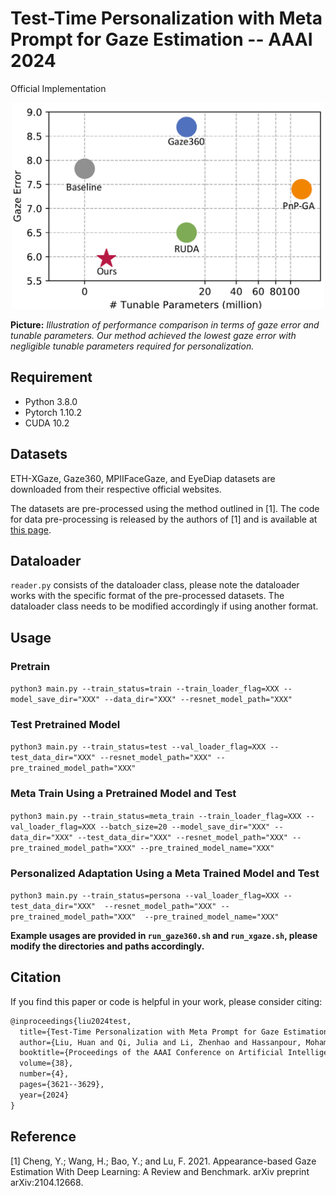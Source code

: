 # Test-Time Personalization with Meta Prompt for Gaze Estimation -- AAAI 2024
Official Implementation 

<div align=center>  <img src="./figure1_huan.pdf" alt="Comparision" width="500" align="bottom" /> </div>

**Picture:**  *Illustration of performance comparison in terms of gaze error and tunable parameters. Our method achieved the lowest gaze error with negligible tunable parameters required for personalization.*

## Requirement
* Python 3.8.0
* Pytorch 1.10.2
* CUDA 10.2

## Datasets
ETH-XGaze, Gaze360, MPIIFaceGaze, and EyeDiap datasets are downloaded from their respective official websites.

The datasets are pre-processed using the method outlined in [1]. The code for data pre-processing is released by the authors of [1] and is available at [this page](https://phi-ai.buaa.edu.cn/Gazehub/).

## Dataloader
`reader.py` consists of the dataloader class, please note the dataloader works with the specific format of the pre-processed datasets. The dataloader class needs to be modified accordingly if using another format.

## Usage
### Pretrain
`python3 main.py --train_status=train --train_loader_flag=XXX
    --model_save_dir="XXX" --data_dir="XXX"
    --resnet_model_path="XXX"`

### Test Pretrained Model
`python3 main.py --train_status=test --val_loader_flag=XXX
    --test_data_dir="XXX"
    --resnet_model_path="XXX" --pre_trained_model_path="XXX"`

### Meta Train Using a Pretrained Model and Test
`python3 main.py --train_status=meta_train --train_loader_flag=XXX --val_loader_flag=XXX --batch_size=20
    --model_save_dir="XXX"
    --data_dir="XXX" --test_data_dir="XXX"
    --resnet_model_path="XXX" --pre_trained_model_path="XXX" --pre_trained_model_name="XXX"`

### Personalized Adaptation Using a Meta Trained Model and Test
`python3 main.py --train_status=persona --val_loader_flag=XXX
    --test_data_dir="XXX" 
    --resnet_model_path="XXX" --pre_trained_model_path="XXX" 
	--pre_trained_model_name="XXX" `

**Example usages are provided in `run_gaze360.sh` and `run_xgaze.sh`, please modify the directories and paths accordingly.**

## Citation

If you find this paper or code is helpful in your work, please consider citing:

```latex
@inproceedings{liu2024test,
  title={Test-Time Personalization with Meta Prompt for Gaze Estimation},
  author={Liu, Huan and Qi, Julia and Li, Zhenhao and Hassanpour, Mohammad and Wang, Yang and Plataniotis, Konstantinos N and Yu, Yuanhao},
  booktitle={Proceedings of the AAAI Conference on Artificial Intelligence},
  volume={38},
  number={4},
  pages={3621--3629},
  year={2024}
}
```
## Reference
[1] Cheng, Y.; Wang, H.; Bao, Y.; and Lu, F. 2021. Appearance-based Gaze Estimation With Deep Learning: A Review and Benchmark. arXiv preprint arXiv:2104.12668.
